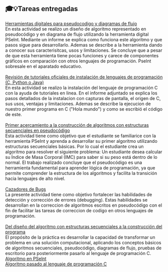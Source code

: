 ## 🎓💡Tareas entregadas

[Herramientas digitales para pseudocodigo y diagramas de flujo](Herramientasdigitalesparapseudocodigoydiagramasdeflujo.pdf)
<br>
En esta actividad se realizo un diseño de algoritmo representado en pseudocódigo y en diagrama de flujo utilizando la herramienta digital PSelnt. Mediante un informe se explica como funciona este algoritmo y que pasos sigue para desarrollarlo. Ademas se describe a la herramienta dando a conocer sus caracterisitcas, usos y limitaciones. Se concluye que a pesar de que esta herramienta tiene pocas funciones y carece de componentes gráficos en comparación con otros lenguajes de programación. Pselnt sobresale en el aparatado educativo. 
<br>
<br>
[Revisión de tutoriales oficiales de instalación de lenguajes de programación (C, Python o Java)](Revisióndetutorialesoficialesdeinstalacióndelenguajesdeprogramación(C,PythonoJava).pdf)
<br>
En esta actividad se realizo la instalación del lenguaje de programación C con la ayuda de tutoriales en linea. En el informe adjuntado se explica los pasos detallados de la instalacion con capturas de pantalla, el origen de C, sus usos, ventajas y limitaciones. Ademas se describe la ejecucion de nuestro primer programa en C ("Hola mundo") y como se escribió el código de este. 
<br>
<br>
[Primer acercamiento a la construcción de algoritmos con estructuras secuenciales en pseudocódigo](APE1TeoriaDeLaProgramacion.pdf)
<br>
Esta actividad tiene como objetivo que el estudiante se familiarice con la herramienta PSeInt y aprenda a desarrollar su primer algoritmo utilizando estructuras secuenciales básicas. Por lo cual el estudiante crea un algoritmo para resolver el siguiente problema: Un estudiante desea calcular su Índice de Masa Corporal (IMC) para saber si su peso está dentro de lo normal. El trabajo realizado concluye que el pseudocódigo es una herramienta fundamental para aprender lógica de programación, ya que permite comprender la estructura de los algoritmos y facilita la transición hacia lenguajes de alto nivel. 
<br>
<br>
[Cazadores de Bugs](CazadoresdeBugs.pdf)
<br>
La presente actividad tiene como objetivo fortalecer las habilidades de detección y corrección de errores (debugging). Estas habilidades se desarrollan en la correccion de algoritmos escritos en pseudocódigo con el fin de facilitar las tareas de correccion de codigo en otros lenguajes de programación. 
<br>
<br>
[Del diseño del algoritmo con estructuras secuenciales a la construcción del programa](APE2.pdf)
<br>
El propósito de la práctica es desarrollar la capacidad de transformar un problema en una solución computacional, aplicando los conceptos básicos de algoritmos secuenciales, pseudocódigo, diagramas de flujo, pruebas de escritorio para posteriormente pasarlo al lenguaje de programación C.
<br>
[Algoritmo en PSelnt](Codigo/CalculadoraNotas.psc)
<br>
[Algoritmo pasado al lenguaje de programación C](Codigo/CalculadoraNotas.c)
